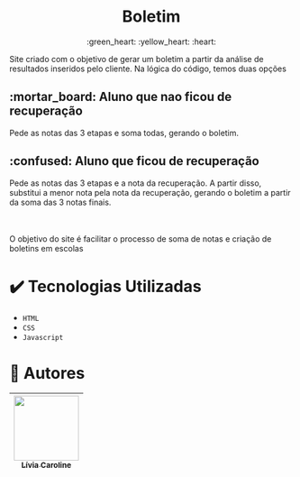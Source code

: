 <h1 align=center> Boletim </h1>

<p align=center>:green_heart: :yellow_heart: :heart:</p>

<p>Site criado com o objetivo de gerar um boletim a partir da análise de resultados inseridos pelo cliente. Na lógica do código, temos duas opções</p>


<h2>:mortar_board:  Aluno que nao ficou de recuperação</h2>
Pede as notas das 3 etapas e soma todas, gerando o boletim. 
<br>

<h2>:confused: Aluno que ficou de recuperação</h2>
Pede as notas das 3 etapas e a nota da recuperação. A partir disso, substitui a menor nota pela nota da recuperação, gerando o boletim a partir da soma das 3 notas finais. 
<br><br><br>

<p>O objetivo do site é facilitar o processo de soma de notas e criação de boletins em escolas</p>

# :heavy_check_mark: Tecnologias Utilizadas

- `HTML`
- `CSS`
- `Javascript`


# :woman: Autores

| [<img src="https://i.imgur.com/OO9DSbF.jpg" width=115><br><sub>Lívia Caroline</sub>](https://github.com/livinha11) |
| :---: |
